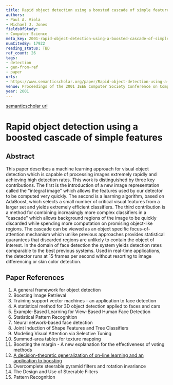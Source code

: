 ```yaml
---
title: Rapid object detection using a boosted cascade of simple features
authors:
- Paul A. Viola
- Michael J. Jones
fieldsOfStudy:
- Computer Science
meta_key: 2001-rapid-object-detection-using-a-boosted-cascade-of-simple-features
numCitedBy: 17922
reading_status: TBD
ref_count: 26
tags:
- detection
- gen-from-ref
- paper
urls:
- https://www.semanticscholar.org/paper/Rapid-object-detection-using-a-boosted-cascade-of-Viola-Jones/dc6ea0e30e46163b706f2f8bdc9c67ca87f83d63?sort=total-citations
venue: Proceedings of the 2001 IEEE Computer Society Conference on Computer Vision and Pattern Recognition. CVPR 2001
year: 2001
---
```


[semanticscholar url](https://www.semanticscholar.org/paper/Rapid-object-detection-using-a-boosted-cascade-of-Viola-Jones/dc6ea0e30e46163b706f2f8bdc9c67ca87f83d63?sort=total-citations)

# Rapid object detection using a boosted cascade of simple features

## Abstract

This paper describes a machine learning approach for visual object detection which is capable of processing images extremely rapidly and achieving high detection rates. This work is distinguished by three key contributions. The first is the introduction of a new image representation called the "integral image" which allows the features used by our detector to be computed very quickly. The second is a learning algorithm, based on AdaBoost, which selects a small number of critical visual features from a larger set and yields extremely efficient classifiers. The third contribution is a method for combining increasingly more complex classifiers in a "cascade" which allows background regions of the image to be quickly discarded while spending more computation on promising object-like regions. The cascade can be viewed as an object specific focus-of-attention mechanism which unlike previous approaches provides statistical guarantees that discarded regions are unlikely to contain the object of interest. In the domain of face detection the system yields detection rates comparable to the best previous systems. Used in real-time applications, the detector runs at 15 frames per second without resorting to image differencing or skin color detection.

## Paper References

1. A general framework for object detection
2. Boosting Image Retrieval
3. Training support vector machines - an application to face detection
4. A statistical method for 3D object detection applied to faces and cars
5. Example-Based Learning for View-Based Human Face Detection
6. Statistical Pattern Recognition
7. Neural network-based face detection
8. Joint Induction of Shape Features and Tree Classifiers
9. Modeling Visual Attention via Selective Tuning
10. Summed-area tables for texture mapping
11. Boosting the margin - A new explanation for the effectiveness of voting methods
12. [A decision-theoretic generalization of on-line learning and an application to boosting](1995-a-decision-theoretic-generalization-of-on-line-learning-and-an-application-to-boosting)
13. Overcomplete steerable pyramid filters and rotation invariance
14. The Design and Use of Steerable Filters
15. Pattern Recognition
